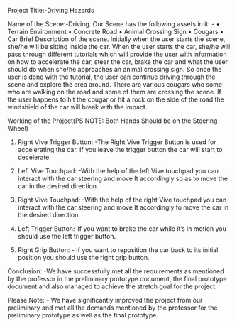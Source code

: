Project Title:-Driving Hazards

Name of the Scene:-Driving.
Our Scene has the following assets in it: -
•	Terrain Environment
•	Concrete Road
•	Animal Crossing Sign
•	Cougars
•	Car
Brief Description of the scene.
Initially when the user starts the scene, she/he will be sitting inside the car. When the user starts the car, she/he will pass through different tutorials which will provide the user with information on how to accelerate the car, steer the car, brake the car and what the user should do when she/he approaches an animal crossing sign.
So once the user is done with the tutorial, the user can continue driving through the scene and explore the area around.
There are various cougars who some who are walking on the road and some of them are crossing the scene.
If the user happens to hit the cougar or hit a rock on the side of the road the windshield of the car will break with the impact. 

Working of the Project(PS NOTE: Both Hands Should be on the Steering Wheel)

1.	Right Vive Trigger Button: -The Right Vive Trigger Button is used for accelerating the car. If you leave the trigger button the car will start to decelerate.

2.	Left Vive Touchpad: -With the help of the left Vive touchpad you can interact with the car steering and move It accordingly so as to move the car in the desired direction.

3.	Right Vive Touchpad: -With the help of the right Vive touchpad you can interact with the car steering and move It accordingly to move the car in the desired direction.

4.	Left Trigger Button:-If you want to brake the car while it’s in motion you should use the left trigger button.

5.	Right Grip Button: - If you want to reposition the car back to its initial position you should use the right grip button.

Conclusion: -We have successfully met all the requirements as mentioned by the professor in the preliminary prototype document, the final prototype document and also managed to achieve the stretch goal for the project.

Please Note: - We have significantly improved the project from our preliminary and met all the demands mentioned by the professor for the preliminary prototype as well as the final prototype.







